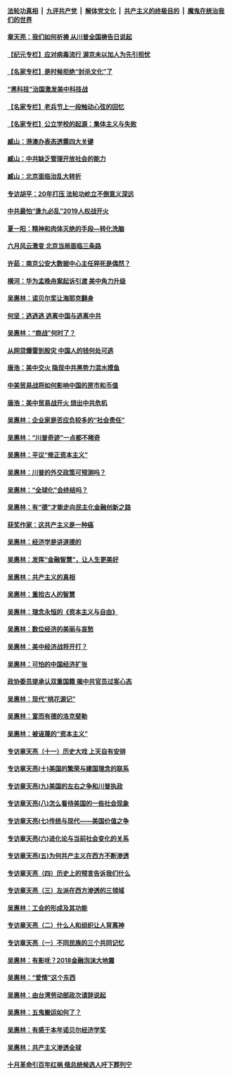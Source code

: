 ####  [法轮功真相](../../../../basic/blob/master/README.md?t=07082102) &nbsp;|&nbsp; [九评共产党](../../../../9ping.md/blob/master/README.md?t=07082102) &nbsp;|&nbsp; [解体党文化](../../../../jtdwh.md/blob/master/README.md?t=07082102)  &nbsp;|&nbsp; [共产主义的终极目的](../../../../gczydzjmd.md/blob/master/README.md?t=07082102) &nbsp;|&nbsp; [魔鬼在统治我们的世界](../../../../mgztzwmdsj.md/blob/master/README.md?t=07082102) 

#### [章天亮：我们如何祈祷 从川普全国祷告日说起](../pages/nsc423/n11944627.md?t=07082102) 

#### [【纪元专栏】应对病毒流行 渥京未以加人为先引担忧](../pages/nsc423/n11875714.md?t=07082102) 

#### [【名家专栏】是时候拒绝“封杀文化”了](../pages/nsc423/n11814093.md?t=07082102) 

#### [“黑科技”治国激发美中科技战](../pages/nsc423/n11638056.md?t=07082102) 

#### [【名家专栏】老兵节上一段触动心弦的回忆](../pages/nsc423/n11646016.md?t=07082102) 

#### [【名家专栏】公立学校的起源：集体主义与失败](../pages/nsc423/n11601833.md?t=07082102) 

#### [臧山：港澳办表态透露四大关键](../pages/nsc423/n11421628.md?t=07082102) 

#### [臧山：中共缺乏管理开放社会的能力](../pages/nsc423/n11407457.md?t=07082102) 

#### [臧山：北京面临治乱大转折](../pages/nsc423/n11406895.md?t=07082102) 

#### [专访胡平：20年打压 法轮功屹立不倒意义深远](../pages/nsc423/n11398800.md?t=07082102) 

#### [中共最怕“逢九必乱”2019人权战开火](../pages/nsc423/n11385248.md?t=07082102) 

#### [夏一阳：精神和肉体灭绝的手段—转化洗脑](../pages/nsc423/n11368250.md?t=07082102) 

#### [六月风云激变 北京当局面临三条路](../pages/nsc423/n11313668.md?t=07082102) 

#### [许茹：南京公安大数据中心主任猝死是偶然？](../pages/nsc423/n11064744.md?t=07082102) 

#### [横河：华为孟晚舟案起诉引渡 美中角力升级](../pages/nsc423/n11027230.md?t=07082102) 

#### [吴惠林：诺贝尔奖让海耶克翻身](../pages/nsc423/n10890049.md?t=07082102) 

#### [何坚：逃逃逃 逃离中国与逃离中共](../pages/nsc423/n10592891.md?t=07082102) 

#### [吴惠林：“商战”何时了？](../pages/nsc423/n10573558.md?t=07082102) 

#### [从网贷爆雷到股灾 中国人的钱何处可逃](../pages/nsc423/n10572800.md?t=07082102) 

#### [唐浩：美中交火 隐现中共黑势力混水摸鱼](../pages/nsc423/n10544040.md?t=07082102) 

#### [中美贸易战将如何影响中国的房市和币值](../pages/nsc423/n10543697.md?t=07082102) 

#### [唐浩：美中贸易战开火 烧出中共危机](../pages/nsc423/n10540126.md?t=07082102) 

#### [吴惠林：企业家是否应负较多的“社会责任”](../pages/nsc423/n10535022.md?t=07082102) 

#### [吴惠林：“川普奇迹”一点都不稀奇](../pages/nsc423/n10512808.md?t=07082102) 

#### [吴惠林：平议“修正资本主义”](../pages/nsc423/n10495724.md?t=07082102) 

#### [吴惠林：川普的外交政策可预测吗？](../pages/nsc423/n10462387.md?t=07082102) 

#### [吴惠林：“全球化”会终结吗？](../pages/nsc423/n10452838.md?t=07082102) 

#### [吴惠林：有“德”才能走向民主化金融创新之路](../pages/nsc423/n10432292.md?t=07082102) 

#### [获奖作家：这共产主义是一种癌](../pages/nsc423/n10431541.md?t=07082102) 

#### [吴惠林：经济学是讲道德的](../pages/nsc423/n10398014.md?t=07082102) 

#### [吴惠林：发挥“金融智慧”，让人生更美好](../pages/nsc423/n10375019.md?t=07082102) 

#### [吴惠林：共产主义的真相](../pages/nsc423/n10351394.md?t=07082102) 

#### [吴惠林：重拾古人的智慧](../pages/nsc423/n10337691.md?t=07082102) 

#### [吴惠林：理念永恒的《资本主义与自由》](../pages/nsc423/n10316274.md?t=07082102) 

#### [吴惠林：数位经济的美丽与哀愁](../pages/nsc423/n10292946.md?t=07082102) 

#### [吴惠林：美中经济战将开打？](../pages/nsc423/n10258825.md?t=07082102) 

#### [吴惠林：可怕的中国经济扩张](../pages/nsc423/n10219147.md?t=07082102) 

#### [政协委员提承认双重国籍 揭中共官员过客心态](../pages/nsc423/n10208809.md?t=07082102) 

#### [吴惠林：现代“桃花源记”](../pages/nsc423/n10185234.md?t=07082102) 

#### [吴惠林：富而有德的洛克斐勒](../pages/nsc423/n10142264.md?t=07082102) 

#### [吴惠林：被诬蔑的“资本主义”](../pages/nsc423/n10124816.md?t=07082102) 

#### [专访章天亮（十一）历史大戏 上天自有安排](../pages/nsc423/n10094905.md?t=07082102) 

#### [专访章天亮(十)美国的繁荣与建国理念的联系](../pages/nsc423/n10094899.md?t=07082102) 

#### [专访章天亮(九)美国的左右之争和川普执政](../pages/nsc423/n10094889.md?t=07082102) 

#### [专访章天亮(八)怎么看待美国的一些社会现象](../pages/nsc423/n10094857.md?t=07082102) 

#### [专访章天亮(七)传统与现代——美国价值之争](../pages/nsc423/n10093140.md?t=07082102) 

#### [专访章天亮(六)进化论与当前社会变化的关系](../pages/nsc423/n10092036.md?t=07082102) 

#### [专访章天亮(五)为何共产主义在西方不断渗透](../pages/nsc423/n10083620.md?t=07082102) 

#### [专访章天亮（四）历史上的预言告诉我们什么](../pages/nsc423/n10083606.md?t=07082102) 

#### [专访章天亮（三）左派在西方渗透的三领域](../pages/nsc423/n10081115.md?t=07082102) 

#### [吴惠林：工会的形成及其功能](../pages/nsc423/n10080633.md?t=07082102) 

#### [专访章天亮（二）什么人和组织让人背离神](../pages/nsc423/n10076637.md?t=07082102) 

#### [专访章天亮（一）不同民族的三个共同记忆](../pages/nsc423/n10074188.md?t=07082102) 

#### [吴惠林：有影呒？2018金融泡沫大地震](../pages/nsc423/n10040534.md?t=07082102) 

#### [吴惠林：“爱情”这个东西](../pages/nsc423/n10019423.md?t=07082102) 

#### [吴惠林：由台湾劳动部政次请辞说起](../pages/nsc423/n9979679.md?t=07082102) 

#### [吴惠林：五鬼搬运如何了？](../pages/nsc423/n9925338.md?t=07082102) 

#### [吴惠林：有感于本年诺贝尔经济学奖](../pages/nsc423/n9871883.md?t=07082102) 

#### [吴惠林：共产主义渗透全球](../pages/nsc423/n9812748.md?t=07082102) 

#### [十月革命引百年红祸 俄总统候选人吁下葬列宁](../pages/nsc423/n9810182.md?t=07082102) 

